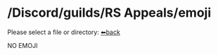 # /Discord/guilds/RS Appeals/emoji
Please select a file or directory:
[⬅back](https://reper2.github.io/downloadble-files/secret/archive/v1.0.0/md/Discord/guilds/RS%20Appeals/RS-Appeals)

NO EMOJI
